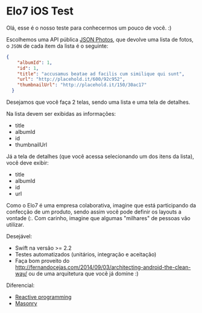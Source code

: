 # Elo7 iOS Test

Olá, esse é o nosso teste para conhecermos um pouco de você. :)

Escolhemos uma API pública [JSON Photos](https://jsonplaceholder.typicode.com/photos), que devolve uma lista de fotos, o `JSON` de cada item da lista é o seguinte:
```json
{
	"albumId": 1,
    "id": 1,
    "title": "accusamus beatae ad facilis cum similique qui sunt",
    "url": "http://placehold.it/600/92c952",
    "thumbnailUrl": "http://placehold.it/150/30ac17"
  }
```

Desejamos que você faça 2 telas, sendo uma lista e uma tela de detalhes.

Na lista devem ser exibidas as informações:
  - title
  - albumId
  - id
  - thumbnailUrl

Já a tela de detalhes (que você acessa selecionando um dos itens da lista), você deve exibir:
  - title
  - albumId
  - id
  - url

Como o Elo7 é uma empresa colaborativa, imagine que está participando da confecção de um produto, sendo assim você pode definir os layouts a vontade (:. Com carinho, imagine que algumas "milhares" de pessoas vão utilizar.

Desejável:
  - Swift na versão >= 2.2
  - Testes automatizados (unitários, integração e aceitação)
  - Faça bom proveito do http://fernandocejas.com/2014/09/03/architecting-android-the-clean-way/ ou de uma arquitetura que você já domine :)

Diferencial:
  - [Reactive programming](https://github.com/ReactiveX/RxSwift)
  - [Masonry](https://github.com/SnapKit/Masonry)
